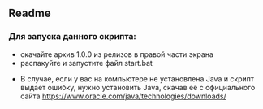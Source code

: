 ## Readme
### Для запуска данного скрипта:
* скачайте архив 1.0.0 из релизов в правой части экрана
* распакуйте и запустите файл start.bat
- В случае, если у вас на компьютере не установлена Java и скрипт выдает ошибку, нужно установить Java, скачав её с официального сайта https://www.oracle.com/java/technologies/downloads/
